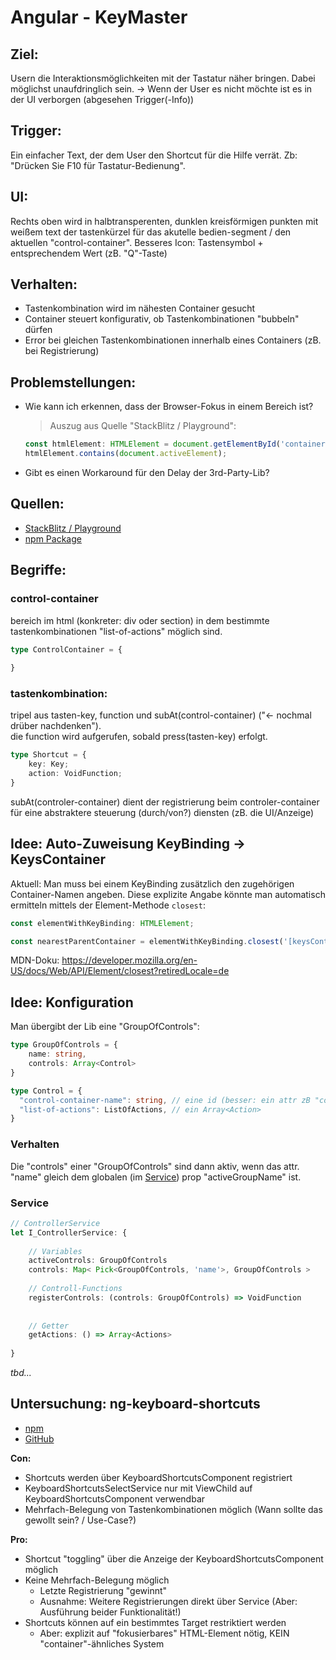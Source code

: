 # Angular - KeyMaster

## Ziel:
Usern die Interaktionsmöglichkeiten mit der Tastatur näher bringen.
Dabei möglichst unaufdringlich sein.
-> Wenn der User es nicht möchte ist es in der UI verborgen (abgesehen Trigger(-Info))

## Trigger:
Ein einfacher Text, der dem User den Shortcut für die Hilfe verrät.
Zb: "Drücken Sie F10 für Tastatur-Bedienung".

## UI:
Rechts oben wird in halbtransperenten, dunklen kreisförmigen punkten mit weißem text der tastenkürzel für das akutelle bedien-segment / den aktuellen "control-container".
Besseres Icon: Tastensymbol + entsprechendem Wert (zB. "Q"-Taste)

## Verhalten:
- Tastenkombination wird im nähesten Container gesucht
- Container steuert konfigurativ, ob Tastenkombinationen "bubbeln" dürfen
- Error bei gleichen Tastenkombinationen innerhalb eines Containers (zB. bei Registrierung)


## Problemstellungen:
- Wie kann ich erkennen, dass der Browser-Fokus in einem Bereich ist?
  > Auszug aus Quelle "StackBlitz / Playground":
  ```javascript
  const htmlElement: HTMLElement = document.getElementById('container-id');
  htmlElement.contains(document.activeElement);
  ```

- Gibt es einen Workaround für den Delay der 3rd-Party-Lib?

## Quellen:
- [StackBlitz / Playground](https://stackblitz.com/edit/ngt-27dp4j?file=src/app/app.ts)
- [npm Package](https://www.npmjs.com/package/ng-keyboard-shortcuts)

## Begriffe:
### control-container
bereich im html (konkreter: div oder section) in dem bestimmte tastenkombinationen "list-of-actions" möglich sind.
```typescript
type ControlContainer = {
    
}
```


### tastenkombination:
tripel aus tasten-key, function und
subAt(control-container) ("<- nochmal drüber nachdenken").   
die function wird aufgerufen, sobald press(tasten-key) erfolgt.
```typescript
type Shortcut = { 
    key: Key;
    action: VoidFunction;
}

```

subAt(controler-container) dient der registrierung beim controler-container für eine abstraktere steuerung (durch/von?) diensten (zB. die UI/Anzeige)


## Idee: Auto-Zuweisung KeyBinding -> KeysContainer
Aktuell: Man muss bei einem KeyBinding zusätzlich den zugehörigen Container-Namen angeben.
Diese explizite Angabe könnte man automatisch ermitteln mittels der Element-Methode `closest`:
```typescript
const elementWithKeyBinding: HTMLElement;

const nearestParentContainer = elementWithKeyBinding.closest('[keysContainer]');
```

MDN-Doku:
https://developer.mozilla.org/en-US/docs/Web/API/Element/closest?retiredLocale=de


## Idee: Konfiguration
Man übergibt der Lib eine "GroupOfControls":
```typescript
type GroupOfControls = {
    name: string,
    controls: Array<Control>
}

type Control = {
  "control-container-name": string, // eine id (besser: ein attr zB "controlContainer") of the "control-container"
  "list-of-actions": ListOfActions, // ein Array<Action>
}
```

### Verhalten
Die "controls" einer "GroupOfControls" sind dann aktiv, wenn das attr. "name" gleich dem globalen (im [Service](#service)) prop "activeGroupName" ist.

### Service
```typescript
// ControllerService 
let I_ControllerService: {
    
    // Variables
    activeControls: GroupOfControls
    controls: Map< Pick<GroupOfControls, 'name'>, GroupOfControls >
  
    // Controll-Functions
    registerControls: (controls: GroupOfControls) => VoidFunction
    
  
    // Getter
    getActions: () => Array<Actions>
  
}
```

_tbd..._

## Untersuchung: ng-keyboard-shortcuts
- [npm](https://www.npmjs.com/package/ng-keyboard-shortcuts)
- [GitHub](https://github.com/omridevk/ng-keyboard-shortcuts)

**Con:**
- Shortcuts werden über KeyboardShortcutsComponent registriert
- KeyboardShortcutsSelectService nur mit ViewChild auf KeyboardShortcutsComponent verwendbar
- Mehrfach-Belegung von Tastenkombinationen möglich (Wann sollte das gewollt sein? / Use-Case?)

**Pro:**
- Shortcut "toggling" über die Anzeige der KeyboardShortcutsComponent möglich
- Keine Mehrfach-Belegung möglich
  - Letzte Registrierung "gewinnt"
  - Ausnahme: Weitere Registrierungen direkt über Service (Aber: Ausführung beider Funktionalität!)
- Shortcuts können auf ein bestimmtes Target restriktiert werden
  - Aber: explizit auf "fokusierbares" HTML-Element nötig, KEIN "container"-ähnliches System


